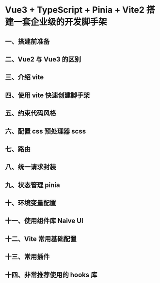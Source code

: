 # Vue3 + TypeScript + Pinia + Vite2 搭建一套企业级的开发脚手架

## 一、搭建前准备

## 二、Vue2 与 Vue3 的区别

## 三、介绍 vite

## 四、使用 vite 快速创建脚手架

## 五、约束代码风格

## 六、配置 css 预处理器 scss

## 七、路由

## 八、统一请求封装

## 九、状态管理 pinia

## 十、环境变量配置

## 十一、使用组件库 Naive UI

## 十二、Vite 常用基础配置

## 十三、常用插件

## 十四、非常推荐使用的 hooks 库
